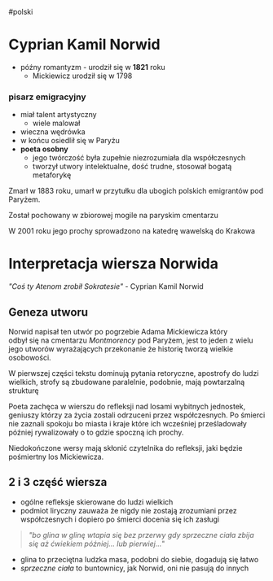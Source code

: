#polski 


# Cyprian Kamil Norwid
- późny romantyzm - urodził się w **1821** roku
	- Mickiewicz urodził się w 1798
### pisarz emigracyjny
- miał talent artystyczny
	- wiele malował
- wieczna wędrówka
- w końcu osiedlił się w Paryżu
- **poeta osobny**
	- jego twórczość była zupełnie niezrozumiała dla współczesnych
	- tworzył utwory intelektualne, dość trudne, stosował bogatą metaforykę

Zmarł w 1883 roku, umarł w przytułku dla ubogich polskich emigrantów pod Paryżem.

Został pochowany w zbiorowej mogile na paryskim cmentarzu

W 2001 roku jego prochy sprowadzono na katedrę wawelską do Krakowa

# Interpretacja wiersza Norwida

*"Coś ty Atenom zrobił Sokratesie"* - Cyprian Kamil Norwid

## Geneza utworu
Norwid napisał ten utwór po pogrzebie Adama Mickiewicza który odbył się na cmentarzu *Montmorency* pod Paryżem, jest to jeden z wielu jego utworów wyrażających przekonanie że historię tworzą wielkie osobowości.

W pierwszej części tekstu dominują pytania retoryczne, apostrofy do ludzi wielkich, strofy są zbudowane paralelnie, podobnie, mają powtarzalną strukturę

Poeta zachęca w wierszu do refleksji nad losami wybitnych jednostek, geniuszy którzy za życia zostali odrzuceni przez współczesnych. Po śmierci nie zaznali spokoju bo miasta i kraje które ich wcześniej prześladowały później rywalizowały o to gdzie spoczną ich prochy.

Niedokończone wersy mają skłonić czytelnika do refleksji, jaki będzie pośmiertny los Mickiewicza.

## 2 i 3 część wiersza
- ogólne refleksje skierowane do ludzi wielkich
- podmiot liryczny zauważa że nigdy nie zostają zrozumiani przez współczesnych i dopiero po śmierci docenia się ich zasługi

>*"bo glina w glinę wtapia się bez przerwy
>gdy sprzeczne ciała zbija się aż ćwiekiem
>później... lub pierwiej...*"

- glina to przeciętna ludzka masa, podobni do siebie, dogadują się łatwo
- *sprzeczne ciała* to buntownicy, jak Norwid, oni nie pasują do innych

